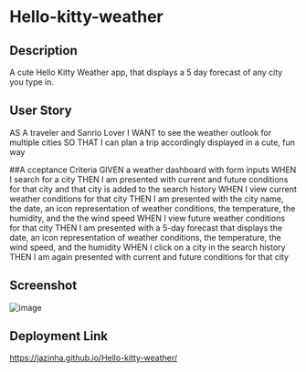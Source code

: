 # Hello-kitty-weather

## Description 

A cute Hello Kitty Weather app, that displays a 5 day forecast of any city you type in. 

## User Story 
AS A traveler and Sanrio Lover 
I WANT to see the weather outlook for multiple cities
SO THAT I can plan a trip accordingly displayed in a cute, fun way 

##A cceptance Criteria 
GIVEN a weather dashboard with form inputs
WHEN I search for a city
THEN I am presented with current and future conditions for that city and that city is added to the search history
WHEN I view current weather conditions for that city
THEN I am presented with the city name, the date, an icon representation of weather conditions, the temperature, the humidity, and the the wind speed
WHEN I view future weather conditions for that city
THEN I am presented with a 5-day forecast that displays the date, an icon representation of weather conditions, the temperature, the wind speed, and the humidity
WHEN I click on a city in the search history
THEN I am again presented with current and future conditions for that city 

## Screenshot 
![image](https://github.com/Jazinha/Hello-kitty-weather/assets/117381175/aacb3efb-0722-418a-a62e-27d79ad342b9)

## Deployment Link 
https://jazinha.github.io/Hello-kitty-weather/ 
